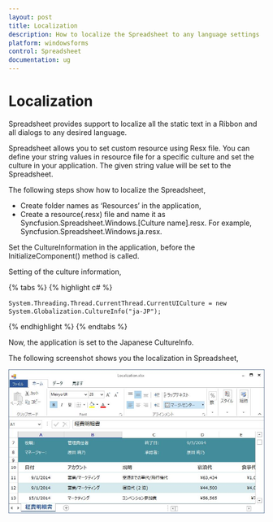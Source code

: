 ```yaml
---
layout: post
title: Localization 
description: How to localize the Spreadsheet to any language settings
platform: windowsforms
control: Spreadsheet
documentation: ug
---
```


# Localization

Spreadsheet provides support to localize all the static text in a Ribbon and all dialogs to any desired language.

Spreadsheet allows you to set custom resource using Resx file. You can define your string values in resource file for a specific culture and set the culture in your application. The given string value will be set to the Spreadsheet.

The following steps show how to localize the Spreadsheet,

* Create folder names as ‘Resources’ in the application, 
* Create a resource(.resx) file and name it as Syncfusion.Spreadsheet.Windows.[Culture name].resx. For example, Syncfusion.Spreadsheet.Windows.ja.resx.

Set the CultureInformation in the application, before the InitializeComponent() method is called. 

Setting of the culture information,

{% tabs %}
{% highlight c# %}

    System.Threading.Thread.CurrentThread.CurrentUICulture = new System.Globalization.CultureInfo("ja-JP");

{% endhighlight %}
{% endtabs %}

Now, the application is set to the Japanese CultureInfo. 

The following screenshot shows you the localization in Spreadsheet,

![](localization_images/localization_img1.jpg)


